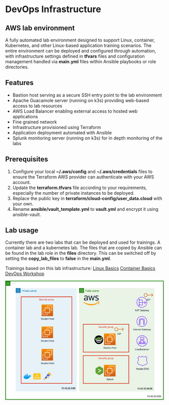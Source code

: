 # DevOps Infrastructure 
## AWS lab environment
A fully automated lab environment designed to support Linux, container, Kubernetes, and other Linux-based application training scenarios. The entire environment can be deployed and configured through automation, with infrastructure settings defined in **tfvars** files and configuration management handled via **main.yml** files within Ansible playbooks or role directories.

## Features
* Bastion host serving as a secure SSH entry point to the lab environment
* Apache Guacamole server (running on k3s) providing web-based access to lab resources
* AWS Load Balancer enabling external access to hosted web applications
* Fine grained network 
* Infrastructure provisioned using Terraform
* Application deployment automated with Ansible
* Splunk monitoring server (running on k3s) for in depth monitoring of the labs

## Prerequisites
1) Configure your local **~/.aws/config** and **~/.aws/credentials** files to ensure the Terraform AWS provider can authenticate with your AWS account.
2) Update the **terraform.tfvars** file according to your requirements, especially the number of private instances to be deployed.
3) Replace the public key in **terraform/cloud-config/user_data.cloud** with your own.
4) Rename **ansible/vault_template.yml** to **vault.yml** and encrypt it using ansible-vault.

## Lab usage
Currently there are two labs that can be deployed and used for trainings. A container lab and a kubernetes lab.
The files that are copied by Ansible can be found in the lab role in the **files** directory. This can be switched off by setting the **copy_lab_files** to **false** in the **main.yml**.

Trainings based on this lab infrastructure:
[Linux Basics](https://github.com/fox27374/linux-basics)
[Container Basics](https://github.com/fox27374/container-basics)
[DevOps Workshop](https://github.com/fox27374/devops-workshop)

![Overview](https://github.com/fox27374/devops-infra/blob/main/aws_lab.png)